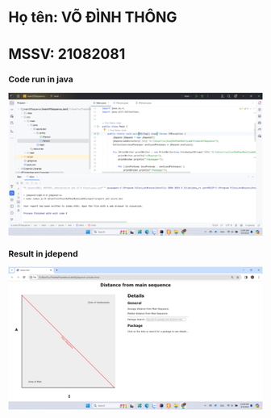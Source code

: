 # Họ tên: VÕ ĐÌNH THÔNG

# MSSV: 21082081

### Code run in java

![Code run](Image/code-run.png)

### Result in jdepend

![Result](Image/jdepend-report.png)
